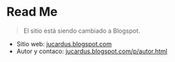 # Read Me

> El sitio está siendo cambiado a Blogspot.

* Sitio web: [jucardus.blogspot.com](https://jucardus.blogspot.com)
* Autor y contaco: [jucardus.blogspot.com/p/autor.html](https://jucardus.blogspot.com/p/autor.html)
